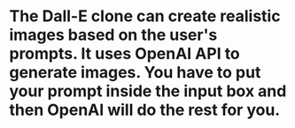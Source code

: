 # The Dall-E clone can create realistic images based on the user's prompts. It uses OpenAI API to generate images. You have to put your prompt inside the input box and then OpenAI will do the rest for you.
